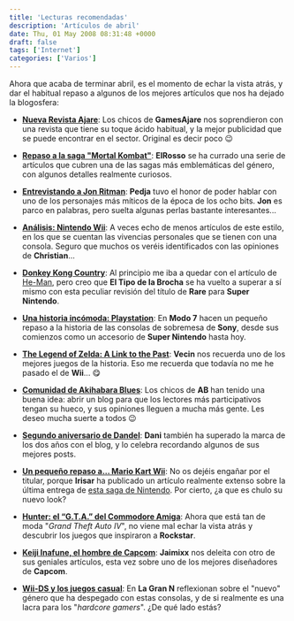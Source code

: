 ```yaml
---
title: 'Lecturas recomendadas'
description: 'Artículos de abril'
date: Thu, 01 May 2008 08:31:48 +0000
draft: false
tags: ['Internet']
categories: ['Varios']
---
```


Ahora que acaba de terminar abril, es el momento de echar la vista atrás, y dar el habitual repaso a algunos de los mejores artículos que nos ha dejado la blogosfera:

*   [**Nueva Revista Ajare**](http://www.gamesajare.com/2.0/2008/04/02/nueva-revista-ajare/): Los chicos de **GamesAjare** nos soprendieron con una revista que tiene su toque ácido habitual, y la mejor publicidad que se puede encontrar en el sector. Original es decir poco :wink:
*   [**Repaso a la saga "Mortal Kombat"**](http://yocreoqueno.wordpress.com/2008/04/28/mortal-month-resumiendo/): **ElRosso** se ha currado una serie de artículos que cubren una de las sagas más emblemáticas del género, con algunos detalles realmente curiosos.

*   [**Entrevistando a Jon Ritman**](http://elpixeblogdepedja.com/2008/04/entrevistando-a-jon-ritman.html): **Pedja** tuvo el honor de poder hablar con uno de los personajes más míticos de la época de los ocho bits. **Jon** es parco en palabras, pero suelta algunas perlas bastante interesantes...
*   [**Análisis: Nintendo Wii**](http://www.eldesafiodigital.com/blog/2008/04/28/analisis-nintendo-wii/): A veces echo de menos artículos de este estilo, en los que se cuentan las vivencias personales que se tienen con una consola. Seguro que muchos os veréis identificados con las opiniones de **Christian**...
*   [**Donkey Kong Country**](http://www.ionlitio.com/2008/04/30/donkey-kong-country/): Al principio me iba a quedar con el artículo de [He-Man](http://www.ionlitio.com/2008/04/25/he-man-y-los-amos-del-universo/), pero creo que **El Tipo de la Brocha** se ha vuelto a superar a sí mismo con esta peculiar revisión del título de **Rare** para **Super Nintendo**.
*   [**Una historia incómoda: Playstation**](http://modo7.blogspot.com/2008/04/una-historia-incmoda-playstation.html): En **Modo 7** hacen un pequeño repaso a la historia de las consolas de sobremesa de **Sony**, desde sus comienzos como un accesorio de **Super Nintendo** hasta hoy.
*   [**The Legend of Zelda: A Link to the Past**](http://jumafas.blogvideojuegos.com/2008/04/16/the-legend-of-zelda-a-link-to-the-past/): **Vecin** nos recuerda uno de los mejores juegos de la historia. Eso me recuerda que todavía no me he pasado el de **Wii**... :yum:
*   [**Comunidad de Akihabara Blues**](http://akihabarablues.com/comunidad/): Los chicos de **AB** han tenido una buena idea: abrir un blog para que los lectores más participativos tengan su hueco, y sus opiniones lleguen a mucha más gente. Les deseo mucha suerte a todos :wink:
*   [**Segundo aniversario de Dandel**](http://www.dandel.net/2008/04/17/2%c2%ba-aniversario-de-dandel/): **Dani** también ha superado la marca de los dos años con el blog, y lo celebra recordando algunos de sus mejores posts.
*   [**Un pequeño repaso a… Mario Kart Wii**](http://vgchannel.net/2008/04/un-pequeno-repaso-a%e2%80%a6-mario-kart-wii.html): No os dejéis engañar por el titular, porque **Irisar** ha publicado un artículo realmente extenso sobre la última entrega de [esta saga de Nintendo](/mario-kart-una-saga-sobre-ruedas/). Por cierto, ¿a que es chulo su nuevo look?
*   [**Hunter: el “G.T.A.” del Commodore Amiga**](http://www.pixfans.com/hunter-el-gta-del-commodore-amiga/): Ahora que está tan de moda "_Grand Theft Auto IV_", no viene mal echar la vista atrás y descubrir los juegos que inspiraron a **Rockstar**.
*   [**Keiji Inafune, el hombre de Capcom**](http://www.lacoctelera.com/jaimixx/post/2008/04/14/keiji-inafune-hombre-capcom): **Jaimixx** nos deleita con otro de sus geniales artículos, esta vez sobre uno de los mejores diseñadores de **Capcom**.
*   [**Wii-DS y los juegos casual**](http://www.lagrann.es/?itemid=3814&catid=28): En **La Gran N** reflexionan sobre el "nuevo" género que ha despegado con estas consolas, y de si realmente es una lacra para los "_hardcore gamers_". ¿De qué lado estás?